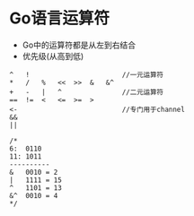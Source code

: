 Go语言运算符
=====
* Go中的运算符都是从左到右结合
* 优先级(从高到低)
```gopher
^	! 						//一元运算符
*	/	%	<<	>>	&	&^
+	-	|	^				//二元运算符
==	!=	<	<=	>=	>
<-							//专门用于channel
&&
||
```
```wei
/*
6:	0110
11:	1011
----------
&	0010 = 2
|	1111 = 15
^	1101 = 13
&^	0010 = 4
*/
```